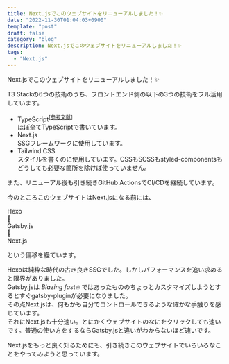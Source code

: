 ```yaml
---
title: Next.jsでこのウェブサイトをリニューアルしました！✨
date: "2022-11-30T01:04:03+0900"
template: "post"
draft: false
category: "blog"
description: Next.jsでこのウェブサイトをリニューアルしました！✨
tags:
  - "Next.js"
---
```


Next.jsでこのウェブサイトをリニューアルしました！✨

T3 Stackの6つの技術のうち、フロントエンド側の以下の3つの技術をフル活用しています。

* TypeScript<sup>[<a target="_blank" href="https://www.amazon.co.jp/%E3%83%97%E3%83%AD%E3%82%B0%E3%83%A9%E3%83%9F%E3%83%B3%E3%82%B0TypeScript-%E2%80%95%E3%82%B9%E3%82%B1%E3%83%BC%E3%83%AB%E3%81%99%E3%82%8BJavaScript%E3%82%A2%E3%83%97%E3%83%AA%E3%82%B1%E3%83%BC%E3%82%B7%E3%83%A7%E3%83%B3%E9%96%8B%E7%99%BA-Boris-Cherny/dp/4873119049?__mk_ja_JP=%E3%82%AB%E3%82%BF%E3%82%AB%E3%83%8A&crid=3Q7MI7KXY06BB&keywords=typescript&qid=1670505807&sprefix=typescript+%2Caps%2C224&sr=8-9&linkCode=ll1&tag=nishidemasami-22&linkId=48539012d76c58e8bc3549b5a9dc7a1f&language=ja_JP&ref_=as_li_ss_tl" rel="noreferrer" >参考文献</a>]</sup>  
ほぼ全てTypeScriptで書いています。
* Next.js  
SSGフレームワークに使用しています。
* Tailwind CSS  
スタイルを書くのに使用しています。CSSもSCSSもstyled-componentsもどうしても必要な箇所を除けば使っていません。

また、リニューアル後も引き続きGitHub ActionsでCI/CDを継続しています。

今のところこのウェブサイトはNext.jsになる前には、

Hexo  
🔽  
Gatsby.js  
🔽  
Next.js

という偏移を経ています。

Hexoは純粋な時代の古き良きSSGでした。しかしパフォーマンスを追い求めると限界がありました。  
Gatsby.jsは _Blazing fast🔥_ ではあったもののちょっとカスタマイズしようとするとすぐgatsby-pluginが必要になりました。  
その点Next.jsは、何もかも自分でコントロールできるような確かな手触りを感じています。  
それにNext.jsも十分速い。とにかくウェブサイトのなにをクリックしても速いです。普通の使い方をするならGatsby.jsと違いがわからないほど速いです。  

Next.jsをもっと良く知るためにも、引き続きこのウェブサイトでいろいろなことをやってみようと思っています。
